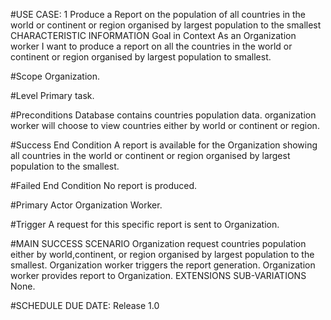 #USE CASE: 1 Produce a Report on the population of all countries in the world or continent or region organised by largest population to the smallest CHARACTERISTIC INFORMATION Goal in Context As an Organization worker I want to produce a report on all the countries in the world or continent or region organised by largest population to smallest.

#Scope Organization.

#Level Primary task.

#Preconditions Database contains countries population data. organization worker will choose to view countries either by world or continent or region.

#Success End Condition A report is available for the Organization showing all countries in the world or continent or region organised by largest population to the smallest.

#Failed End Condition No report is produced.

#Primary Actor Organization Worker.

#Trigger A request for this specific report is sent to Organization.

#MAIN SUCCESS SCENARIO Organization request countries population either by world,continent, or region organised by largest population to the smallest. Organization worker triggers the report generation. Organization worker provides report to Organization. EXTENSIONS SUB-VARIATIONS None.

#SCHEDULE DUE DATE: Release 1.0
